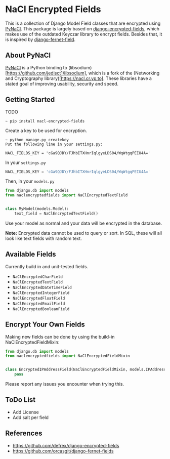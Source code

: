 # NaCl Encrypted Fields

This is a collection of Django Model Field classes that are encrypted using [PyNaCl](https://github.com/pyca/pynacl). This package is largely based on [django-encrypted-fields](https://github.com/defrex/django-encrypted-fields), which makes use of the outdated Keyczar library to encrypt fields. Besides that, it is inspired by [django-fernet-field](https://github.com/orcasgit/django-fernet-fields).


## About PyNaCl

[PyNaCl](https://github.com/pyca/pynacl) is a Python binding to (libsodium)[https://github.com/jedisct1/libsodium], which is a fork of the (Networking and Cryptography library)[https://nacl.cr.yp.to]. These libraries have a stated goal of improving usability, security and speed.


## Getting Started
TODO

```shell
~ pip install nacl-encrypted-fields
```

Create a key to be used for encryption.
```shell
~ python manage.py createkey
Put the following line in your settings.py:

NACL_FIELDS_KEY = 'cGa9QJDY/FJhbITXHnrIqlgyeLDS04/WqWtgqPEIU4A='
```

In your `settings.py`
```python
NACL_FIELDS_KEY = 'cGa9QJDY/FJhbITXHnrIqlgyeLDS04/WqWtgqPEIU4A='
```

Then, in your `models.py`
```python
from django.db import models
from naclencryptedfields import NaClEncryptedTextField


class MyModel(models.Model):
    text_field = NaClEncryptedTextField()
```

Use your model as normal and your data will be encrypted in the database.

**Note:** Encrypted data cannot be used to query or sort. In SQL, these will all look like text fields with random text.


## Available Fields

Currently build in and unit-tested fields.

-  `NaClEncryptedCharField`
-  `NaClEncryptedTextField`
-  `NaClEncryptedDateTimeField`
-  `NaClEncryptedIntegerField`
-  `NaClEncryptedFloatField`
-  `NaClEncryptedEmailField`
-  `NaClEncryptedBooleanField`


## Encrypt Your Own Fields

Making new fields can be done by using the build-in NaClEncryptedFieldMixin:
```python
from django.db import models
from naclencryptedfields import NaClEncryptedFieldMixin


class EncryptedIPAddressField(NaClEncryptedFieldMixin, models.IPAddressField):
    pass
```

Please report any issues you encounter when trying this.


## ToDo List

*  Add License
*  Add salt per field

## References

*  https://github.com/defrex/django-encrypted-fields
*  https://github.com/orcasgit/django-fernet-fields
